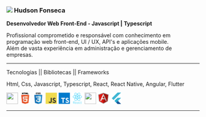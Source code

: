 ### <img src="https://raw.githubusercontent.com/MartinHeinz/MartinHeinz/master/wave.gif" width="30px" /> Hudson Fonseca 

**Desenvolvedor Web Front-End - Javascript | Typescript**

Profissional comprometido e responsável com conhecimento em programação web front-end, UI / UX, API's e aplicações mobile.<br/>
Além de vasta experiência em administração e gerenciamento de empresas.


---


Tecnologias || Bibliotecas || Frameworks

Html, Css, Javascript, Typescript, React, React Native, Angular, Flutter

<img src="https://i.imgur.com/8MXusVC.png" width="30px" height="30px" />  <img src="https://github.com/devicons/devicon/blob/master/icons/html5/html5-original-wordmark.svg" width="30px" height="30px" />  <img src="https://github.com/devicons/devicon/blob/master/icons/css3/css3-original-wordmark.svg" width="30px" height="30px" />  <img src="https://github.com/devicons/devicon/blob/master/icons/javascript/javascript-original.svg" width="30px" height="30px" />  <img src="https://github.com/devicons/devicon/blob/master/icons/typescript/typescript-original.svg" width="30px" height="30px" />  <img src="https://github.com/devicons/devicon/blob/master/icons/react/react-original-wordmark.svg" width="30px" height="30px" />  <img src="https://camo.githubusercontent.com/9a45407f0a2a0c52f76b9458728049eca3ddb60ecec92a43f8cd2af93d253940/68747470733a2f2f7061676570726f2e636f2f626c6f672f77702d636f6e74656e742f75706c6f6164732f323032302f30332f72656163742d6e61746976652d6c6f676f2d333234783337352e706e67" width="30px" height="30px" />  <img src="https://github.com/devicons/devicon/blob/master/icons/angularjs/angularjs-original.svg" width="30px" height="30px" />  <img src="https://github.com/devicons/devicon/blob/master/icons/flutter/flutter-original.svg" width="30px" height="30px" />


---
